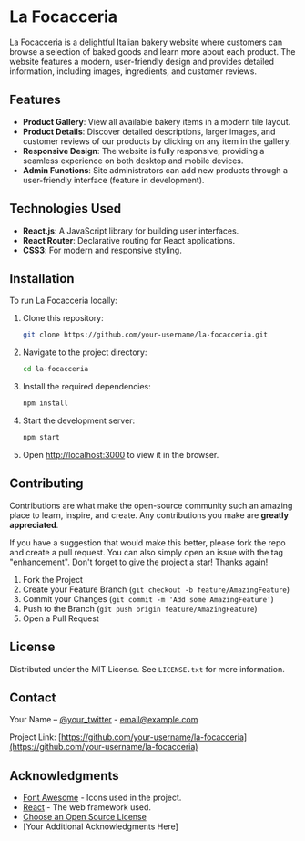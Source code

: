 # La Focacceria

La Focacceria is a delightful Italian bakery website where customers can browse a selection of baked goods and learn more about each product. The website features a modern, user-friendly design and provides detailed information, including images, ingredients, and customer reviews.

## Features

- **Product Gallery**: View all available bakery items in a modern tile layout.
- **Product Details**: Discover detailed descriptions, larger images, and customer reviews of our products by clicking on any item in the gallery.
- **Responsive Design**: The website is fully responsive, providing a seamless experience on both desktop and mobile devices.
- **Admin Functions**: Site administrators can add new products through a user-friendly interface (feature in development).

## Technologies Used

- **React.js**: A JavaScript library for building user interfaces.
- **React Router**: Declarative routing for React applications.
- **CSS3**: For modern and responsive styling.

## Installation

To run La Focacceria locally:

1. Clone this repository:

   ```bash
   git clone https://github.com/your-username/la-focacceria.git
   ```

2. Navigate to the project directory:

   ```bash
   cd la-focacceria
   ```

3. Install the required dependencies:

   ```bash
   npm install
   ```

4. Start the development server:

   ```bash
   npm start
   ```

5. Open [http://localhost:3000](http://localhost:3000) to view it in the browser.

## Contributing

Contributions are what make the open-source community such an amazing place to learn, inspire, and create. Any contributions you make are **greatly appreciated**.

If you have a suggestion that would make this better, please fork the repo and create a pull request. You can also simply open an issue with the tag "enhancement".
Don't forget to give the project a star! Thanks again!

1. Fork the Project
2. Create your Feature Branch (`git checkout -b feature/AmazingFeature`)
3. Commit your Changes (`git commit -m 'Add some AmazingFeature'`)
4. Push to the Branch (`git push origin feature/AmazingFeature`)
5. Open a Pull Request

## License

Distributed under the MIT License. See `LICENSE.txt` for more information.

## Contact

Your Name – [@your_twitter](https://twitter.com/your_username) - email@example.com

Project Link: [https://github.com/your-username/la-focacceria](https://github.com/your-username/la-focacceria)

## Acknowledgments

- [Font Awesome](https://fontawesome.com) - Icons used in the project.
- [React](https://reactjs.org/) - The web framework used.
- [Choose an Open Source License](https://choosealicense.com)
- [Your Additional Acknowledgments Here]
